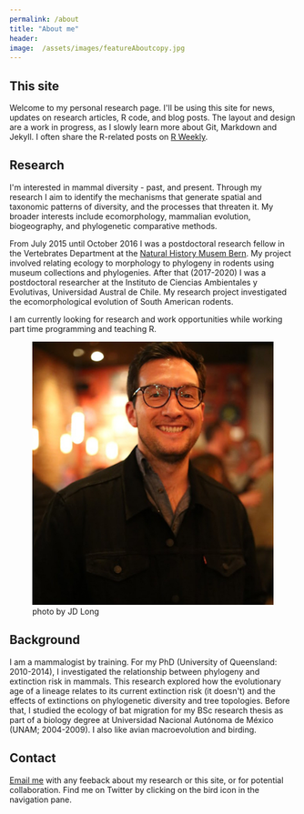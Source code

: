 ```yaml
---
permalink: /about
title: "About me"
header:
image:  /assets/images/featureAboutcopy.jpg
---  
```



## This site
Welcome to my personal research page. I'll be using this site for news, updates on research articles, R code, and blog posts. The layout and design are a work in progress, as I slowly learn more about Git, Markdown and Jekyll. I often share the R-related posts on [R Weekly](https://rweekly.org).

## Research

I'm interested in mammal diversity - past, and present. Through my research I aim to identify the mechanisms that generate spatial and taxonomic patterns of diversity, and the processes that threaten it. My broader interests include ecomorphology, mammalian evolution, biogeography, and phylogenetic comparative methods. 

From July 2015 until October 2016 I was a postdoctoral research fellow in the Vertebrates Department at the [Natural History Musem Bern](https://www.nmbe.ch/en). My project involved relating ecology to morphology to phylogeny in rodents using museum collections and phylogenies. After that (2017-2020) I was a postdoctoral researcher at the Instituto de Ciencias Ambientales y Evolutivas, Universidad Austral de Chile. My research project investigated the ecomorphological evolution of South American rodents. 

I am currently looking for research and work opportunities while working part time programming and teaching R.

<figure>
    <a href="/assets/images/luisdrst.JPG"><img src="/assets/images/luisdrst.JPG"></a>
        <figcaption>photo by JD Long</figcaption>
</figure>

## Background

I am a mammalogist by training. For my PhD (University of Queensland: 2010-2014), I investigated the relationship between phylogeny and extinction risk in mammals. This research explored how the evolutionary age of a lineage relates to its current extinction risk (it doesn't) and the effects of extinctions on phylogenetic diversity and tree topologies. Before that, I studied the ecology of bat migration for my BSc research thesis as part of a biology degree at Universidad Nacional Autónoma de México (UNAM; 2004-2009). I also like avian macroevolution and birding.

## Contact 

[Email me](mailto:luisd@ciencias.unam.mx) with any feeback about my research or this site, or for potential collaboration. Find me on Twitter by clicking on the bird icon in the navigation pane.






